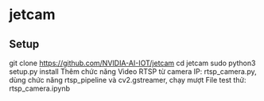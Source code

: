 # jetcam 
## Setup
git clone https://github.com/NVIDIA-AI-IOT/jetcam
cd jetcam
sudo python3 setup.py install
Thêm chức năng Video RTSP từ camera IP: rtsp_camera.py, dùng chức năng rtsp_pipeline và cv2.gstreamer, chạy mượt
File test thử: rtsp_camera.ipynb 
